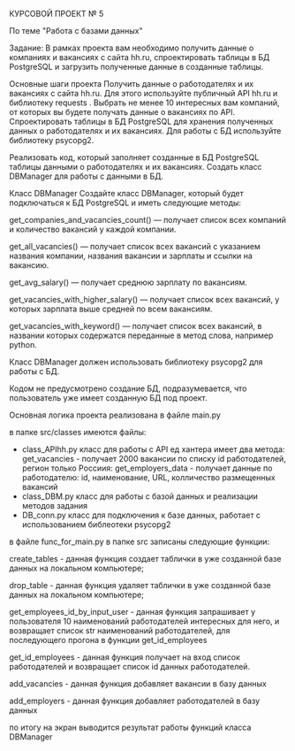 КУРСОВОЙ ПРОЕКТ № 5

По теме "Работа с базами данных"

Задание:
В рамках проекта вам необходимо получить данные о компаниях и вакансиях с сайта hh.ru, 
спроектировать таблицы в БД PostgreSQL и загрузить полученные данные в созданные таблицы.

Основные шаги проекта
Получить данные о работодателях и их вакансиях с сайта hh.ru. Для этого используйте публичный API hh.ru и библиотеку 
requests
.
Выбрать не менее 10 интересных вам компаний, от которых вы будете получать данные о вакансиях по API.
Спроектировать таблицы в БД PostgreSQL для хранения полученных данных о работодателях и их вакансиях.
Для работы с БД используйте библиотеку 
psycopg2.

Реализовать код, который заполняет созданные в БД PostgreSQL таблицы данными о работодателях и их вакансиях.
Создать класс 
DBManager для работы с данными в БД.

Класс DBManager
Создайте класс DBManager, который будет подключаться к БД PostgreSQL и иметь следующие методы:

 get_companies_and_vacancies_count()
 — получает список всех компаний и количество вакансий у каждой компании.
 
get_all_vacancies()
 — получает список всех вакансий с указанием названия компании, названия вакансии и зарплаты и ссылки на вакансию.
 
get_avg_salary()
 — получает среднюю зарплату по вакансиям.
 
get_vacancies_with_higher_salary()
 — получает список всех вакансий, у которых зарплата выше средней по всем вакансиям.
 
get_vacancies_with_keyword()
 — получает список всех вакансий, в названии которых содержатся переданные в метод слова, например python.

Класс DBManager должен использовать библиотеку psycopg2 для работы с БД.

Кодом не предусмотрено создание БД, подразумевается, что пользователь уже имеет созданную БД под проект.

Основная логика проекта реализована в файле main.py

в папке src/classes имеются файлы:
- class_APIhh.py класс для работы с API ед хантера имеет два метода: 
get_vacancies - получает 2000 вакансии по списку id работодателей, регион только Россиия:
get_employers_data - получает данные по работодателю: id, наименование, URL, колличество размещенных вакансий
- class_DBM.py класс для работы с базой данных и реализации методов задания 
- DB_conn.py класс для подключения к базе данных, работает с использованием библеотеки psycopg2

в файле func_for_main.py в папке src записаны следующие функции:

create_tables - данная функция создает таблички в уже созданной базе данных на локальном компьютере;

drop_table - данная функция удаляет таблички в уже созданной базе данных на локальном компьютере;

get_employees_id_by_input_user - данная функция запрашивает у пользователя 10 наименований работодателей интересных
для него, и возвращает список str наименований работодателей, для последующего прогона в функции get_id_employees

get_id_employees - данная функция получает на вход список работодателей и возвращает список id данных работодателей.

add_vacancies - данная функция добавляет вакансии в базу данных

add_employers - данная функция добавляет работодателей в базу данных

по итогу на экран выводится результат работы функций класса DBManager
